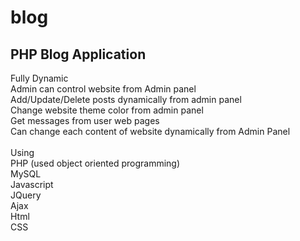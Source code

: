 # blog
<h2>PHP Blog Application</h2>
Fully Dynamic</br>
Admin can control website from Admin panel</br>
Add/Update/Delete posts dynamically from admin panel</br>
Change website theme color from admin panel</br>
Get messages from user web pages</br>
Can change each content of website dynamically from Admin Panel</br>
</br>
Using</br>
PHP (used object oriented programming)</br>
MySQL</br>
Javascript</br>
JQuery</br>
Ajax</br>
Html</br>
CSS</br>


